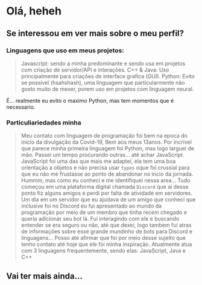 # Olá, heheh

## Se interessou em ver mais sobre o meu perfil?

### Linguagens que uso em meus projetos:
> Javascript: sendo a minha predominante e sendo usa em projetos com criação de servidor/API e interações.
> C++ & Java: Uso principalmente para criações de interface grafica (GUI).
> Python: Evito se possivel (hsahshash), uma linguagem que particularmente não gosto muito de mexer, porem uso em projetos com linguagem neural.

É... realmente eu evito o maximo Python, mas tem momentos que é necessario.

### Particuliariedades minha

> Meu contato com linguagem de programação foi bem na epoca do inicio da divulgação da Covid-19, Bem aos meus 13anos.
Por incrivel que parece minha primeira linguagem foi Python, mas logo larguei de mão.
Passei um tempo procurando outras... até achar JavaScript.
JavaScript foi uma das que mais me adaptei, ela tem uma boa orientação a objetos e não precisa usar `types` oque foi crussial para que eu não me frustasse ao ponto de abandonar no incio da jornada.
Hummm, mas como eu conheci e me identifiquei nessa area... Tudo começou em uma plataforma digital chamada `Discord` que ai desse ponto fiz alguns amigos e perdi por falta de atividade em servidores.
Um dia em um servidor que eu ajudava de um amigo que conheci que inclusive foi no Discord eu fui apresentado ao mundo da programação por meio de um membro que tinha recem chegado e queria adicionar seu bot lá.
Fui interagindo com ele e buscando entender se era seguro ou não, até que dexei, logo tambem fui atras de informações sobre esse grande mundinho de bots para Discord e linguagens... Posso ate afirmar que foi por meio desse sujeito que tenho contato até hoje que ele foi minha inspiração.
Atualmente atua com 3 linguagens frequentemente, sendo elas: JavaScript, Java e C++

## Vai ter mais ainda...
